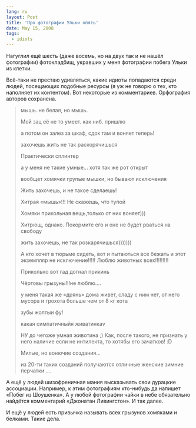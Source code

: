 ```yaml
---
lang: ru
layout: Post
title: 'Про фотографии Ульки опять'
date: May 15, 2008
tags:
  - idiots
---
```


Нагуглил ещё шесть (даже восемь, но на двух так и не нашёл фотографии) фотокладбищ, укравших у меня фотографии побега Ульки из клетки.

Всё-таки не престаю удивляться, какие идиоты попадаются среди людей, посещающих подобные ресурсы (я уж не говорю о тех, кто наполняет их контентом). Вот некоторые из комментариев. Орфография авторов сохранена.

<!--more-->

> мышь. не белая, но мышь.
>
> Мой зац её не то умеет. как ниб. пришлю
>
> а потом он залез за шкаф, сдох там и воняет теперь!
>
> захочешь жить не так раскорячишься
>
> Практически сплинтер
>
> а у меня не такие умные... хотя так же рот открыт
>
> вообщет хомячки групые мышки, но бывают исключения
>
> Жить захочешь, и не такое сделаешь!
>
> Хитрая «мышь»!!! Не скажешь, что тупой
>
> Хомяки прикольная вещь,только от них воняет)))
>
> Хитрющ, однако. Покормите его и оне не будет рваться на свободу
>
> жить захочешь, не так розкарячишься)))))))
>
> А кто хочет в тюрьме сидеть, вот и пытаються все бежать и этот экземпляр не исключение!!!!! Люблю животных всех!!!!!!!!!
>
> Прикольно вот гад догнал прикинь
>
> Чёртовы грызуны!!!не люблю....
>
> у меня такая же «дрянь» дома живет, сладу с ним нет, от него мусора и грохота больше чем от 8 кг кота
>
> зубы жолтыи фу!
>
> какая симпатичныйя живатинкаv
>
> НУ до чегоже умная животина ;) Как, после такого, не признать у него наличие если не интилекта, то хотябы его зачатков! :D
>
> Милые, но вонючие создания...
>
> из 20-ти таких созданий получаются отличные женские зимние перчатки ....

А ещё у людей шизофреничная мания высказывать свои дурацкие ассоциации. Например, к этим фотографиям кто-нибудь да напишет «Побег из Шоушенка». А у любой фотографии чайки в небе обязательно найдётся комментарий «Джонатан Ливингстон». И так далее.

И ещё у людей есть привычка называть всех грызунов хомяками и белками. Такие дела.
